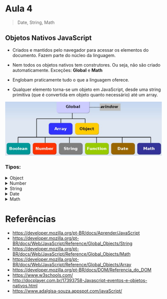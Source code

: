 # Aula 4

> Date, String, Math

## Objetos Nativos JavaScript 

- Criados e mantidos pelo navegador para acessar os elementos do documento.
Fazem parte do núcleo da linguagem.

- Nem todos os objetos nativos tem construtores.
Ou seja, não são criado automaticamente.
Exceções: **Global** e **Math**

- Englobam praticamente tudo o que a linguagem oferece.

- Qualquer elemento torna-se um objeto em JavaScript, desde uma string primitiva (que é convertida em objeto quanto necessário) até um array.

![Objetos Nativos](https://github.com/marcelobarbieri/fiap_frontendspecialist/blob/main/assets/objetosnativos.png)

### Tipos:

<details><summary>Object</summary>

Tipo genérico de objeto. Usado para representar qualquer objeto criado com *new*

> Métodos
- toString(): transforma qualquer objeto em uma representação
- stringvalueOf(): converte qualquer objeto em seu valor primitivo

> Exemplo

```
index.html
js/
    script.js
```    
    
index.html    
    
```html
<!DOCTYPE html>  
<html>
    <head>
        <title>Objetos Nativos</title>
    </head>
    <body>
        <script type="text/javascript" src="js/script.js"></script>
    </body>
</html>  
```
  
script.js

```js
d=new Date();
alert(d.toString());    
    
n=new Number(1000);
alert(n.valueOf());    
```
    
</details>    

<details><summary>Number</summary>

Usado para representar números como objetos.

A principal utilidade é disponibilizar algumas constantes globais:
    
|Função|Valor|
|:---|:---:|
|Number.MAX_VALUE|1.79e+308|
|Number.MIN_VALUE|5e-324|    
|Number.NaN|NaN|
|Number.POSITIVE_INFINITY|-Infinity|
|Number.NEGATIVE_INFINITY|Infinity|
    
> Funções:
    
- toFixed()

```js
var n = new Number("80.90674");    
/* o método toFixed retorna o número de casas decimais definidas dentro do parâmetro */    

alert(n.toFixed());    
/* com os parâmetros vazios, ele retorna um número sem casas decimais. */    
/* resultado: 81 (arredondou para 81) */        
    
alert(n.toFixed(3));    
/* para obter a quantidade de casas decimais desejadas, declarar dentro dos parenteses */    
/* resultado: 81 (arredondou para 80.907) */            
```

- toPrecision()   
    
```js
var n = new Number("54.47849");    
    
alert(n.toPrecision());    
/* este parâmetro é opcional */    
/* - vazio, retornará o número informado */
/* - preenchido retornará o número com a quantidade de dígitos definida no parâmetro */    
/* resultado: 54.47849 */    
    
alert(n.toPrecision(1));    
/* resultado: 5e+1 */    
/* retorna em notação científica, cabe dentro de 1 */    
/* obs.: com precisão menor que 3, o número será convertido para notação científica */    
    
alert(n.toPrecision(5));        
/* retorna o número com a quantidade de dígitos definida no parâmetro */    
/* resultado: 54.478 */        
/* retorna um número igual ao informado com 5 dígitos */     
```
    
- toExponential()
    
```js
/* o parâmetro nessa função é opcional */    
/* se for passado algum parâmetro deve estar compreendido entre 0 e 20 */
    
var n = new Number("54.47849");    
alert(n.toExponential());    
/* aqui se não for passado nenhum parâmetro, */
/* o número será transformado em notação científica, */
/* com a precisão necessária para representar o número todo */    
/* resultado: 5.447849e+1 */    
    
var n = new Number("54.47849");    
alert(n.toExponential(5));    
/* se for declarado um parâmetro, nesse exemplo 5, */    
/* o número será transformado em notação científica, */    
/* com a precisão possível ao número declarado */    
/* resultado: 5.44785e+1 */    
```    
    
</details>    

<details><summary>String</summary>

String é uma palavra, texto ou número, colocados preferencialmente dentro de aspas duplas, ou simples.
    
```js
var x = new String("Criando uma String");    
alert(x);    
/* será apresentado em uma caixa de alerta*/    
/* resultado: Criando uma String */    
``` 

> Funções:
    
- lenght   
    
```js
/* lenght retorna o tamanho da String */    
/* conta todos os caracteres, inclusive os espaços */    
    
var x = new String("Criando um String");
alert(x.length);    
/* resultado: 18 */    
```    

- charAt()
    
```js
var x = new String("Criando uma String");
alert(x.charAt(4));    
/* resultado: n */    
/* esse método retorna a posição indicada no parâmetro e começa na posição 0 */    
/* nesse caso, como foi passado como parâmetro o número 4, o resultado será n */
/* (na posição 4 da string fica a letra n) */    
/* se fosse na posição 7, por exemplo, a janela apareceria vazia, */    
/* representando o espaço em branco, pois ele também entra na contagem */    
```    

- charCodeAt()

```js
var x = new String("Criando uma String");
alert(x.charCodeAt(x.lenght - 1));    
/* resultado: 67 */    
/* o método charCodeAt retorna da mesma forma que charAt, */    
/* só que no padrão Unicode */        
```
    
> Padrão **Unicode**

O que aparece como texto na tela está armazenado como *valores numéricos* no arquivo de texto.
O computador traduz os valores numéricos em *caracteres visíveis*.
Ele faz isso usando um *padrão de codificação*.
Um padrão de codificação é um esquema numérico que atribui cada caractere de texto, em um conjunto de caracteres, a um valor numérico.
Um conjunto de caracteres pode incluir caracteres alfa-numéricos, números e outros símbolos. 
*Idiomas diferentes consistem normalmente de conjuntos diferentes de caracteres.*    
Muitos padrões de codificação diferentes existem para representar os conjuntos de caracteres usados em idiomas diferentes.    
    
- concat()
    
```js
var x = new String("Criando uma String");    
alert(x.concat(" e concatenado com outra"));    
/* resultado: criando uma string e concatenando com outra o método concat, concatena duas strings */    
```    
  
- fromCharCode()
    
```js
var x = new String();
alert(String.fromCharCode(66));    
/* resultado: B */    
/* método estático (acessado direto da classe String) */    
/* converte o valor unicode para uma string */    
/* exemplo: o valor unicode da letra a é... */    
```
    
- indexOf()
    
```js
var x = new String("Criando uma String");    
alert(x.indexOf("uma"));    
/* retorna a posição de uma determinada string */    
/* nesse exemplo uma, começa na posição 8 */    
/* resultado: 8 */     
```    
    
- lastIndexOf()
    
```js
var x = new String("String. Criando uma String");    
alert(x.lastIndexOf("String"));    
/* resultado: 20 */    
/* retorna a última posição de uma determinada string */    
/* nesse exemplo string, começa na posição 20 */    
```    
    
- match()
    
```js
/* a função match é usada junto com Regex, que são expressões regulares */    
var x = new String("String. Criando uma String");    
    
var re = /i/; /* sempro dentro de barras */    
alert(x.match(re));    
/* resultado: i */    
    
var re2=/z/;
alert(x.match(re2)); 
/* como a letra z não está presente na string, o retorno é null*/
```   
    
- replace()
    
```js
/* substitui uma determinada string por outra em um texto */    
var x = new String("String.Criando uma String");    
alert(x.replace("String","Teste"));    
/* faz a atualização na primeira ocorrência da palavra String */    
/* resultado: Teste. Criando uma Teste */    
```    
    
- substring()
    
```js
/* recorta uma determinada string, especificada dentro do parênteses */    

var x = new String("String. Criando uma String");
alert(x.substring(7,15));    
/* resultado: Criando */    
```    
    
- substr()
    
```js
/* é o mesmo que substring(), só que mais rigoroso */
    
/* também tem dois parâmetro e extrai os caracteres entre dois índices especificados */    
/* informa o parâmetro do índice inicial, nesse caso o C, e mais 15 caracteres na frente */    

    
var x = new String("String. Criando uma String");
alert(x.substr(7,15));    
/* resultado: Criando uma St */     
    
alert(x.substr(15,7));    
/* se o número maior vier primeiro ele não dará retorno */    
/* resultado: sem retorno */    
```        

- split()    
    
```js
/* Faz o recorte com base em um separador */    
var x = new String("String, Criando uma String");    
alert(x.split(",") [0]);    
/* Resultado: Criando uma String */    
```    
    
- toUpperCase() e toLowerCase()

```js
/* o primeiro deixa o texto em letras maiusculas e o segundo em letras minúsculas */    
var x = new String("String, Criando uma String");    
alert(x.toUpperCase());    
alert(x.toLowerCase());        
/* resultado: STRING, CRIANDO UMA STRING */    
/* resultado: string, criando uma string */
```    
    
</details>    

<details><summary>Date</summary>
    
O objeto Date utiliza datas disponíveis no sistema operacional da máquina que está rodando o script.
Ao solicitar para o JavaScript, data e hora atual, estas serão recuperadas do SO do computador do usuário.
Se forem alteradas, isso terá consequências no script utilizado.
Deve-se observar a diferença nos dois horários.    
    
Lembrete: Existem funções no objeto Date que servem para trabalhar a hora local e a hora mundial. A hora é determinada pelo meridiano de Greenwich, que serve de referência 
para calcular distâncias em longitudes e estabelecer fusos horários. Cada fuso horário corresponde a uma faixa de quinze graus de longitude de largura, sendo a hora de Greenwich chamada de Greenwich Mean Time (GMT). Alguém que está no Brasil, não poderá se orientar, se uma vídeo conferência for marcada na hora local da Inglaterra, por exemplo. Mas se for feita, no horário mundial, os envolvidos, terão a mesma referência. Isto é resolvido, com as funções que têm UTC = Universal Time Coordinated.
    
UTC = GMT (Greewich Mean Time)
Hora Brasil = Hora GMT - 3 Horas
    
> Funções:
    
- Construtor
    
```js
// sem parâmetros: retorna o dia e a hora atual
var data = new Date();
alert(data);    
    
// com strings
var data = new Date("Dec/03/1958 11:20:30");    
alert(data);    
// resultado: Wed Dec 03 1958 11:20:30 GMT-0200 (Hora oficial do Brasil)    
    
var data = new Date(1986,4,24,8,30);
// começa o mês em zero
alert(data);
// resultado: Thu Apr 24 08:30:00 UTC-0300 1986    
```    
    
- Hora Local e Universal
    
```js
// diferença entre hora local e hora universal
var data = new Date();
alert(`Hora local ${data.getHours()}`);    
alert(`Hora universal ${data.getUTCHours()}`);    
    
// formato americano
var data = new Date("Dec/22/2013 09:51:20");    
alert(`Hora local ${data.getHours()}`);    
alert(`Hora universal ${data.getUTCHours()}`);        
```    

- Método get()
    
```js
// os métodos gets são para recuperar uma informação
var dias = ["Domingo","segunda","terça","quarta","quinta","sexta","sábado"];    
    
// construtor vazio, retorna a hora atual    
var data = new Date(); 
    
alert(data.getHours());         // retorna a hora
alert(data.getMilliseconds());  // retorna os milissegundos
alert(data.getMinutes());       // retorna os minutos
alert(data[data.getDay()]);     // retorna o dia da semana
alert(data.getDate());          // retorna o dia do mês
alert(data.getFullYear());      // ano com quatro dígitos
```   
    
- Método set()
    
```js
var dias = ["Domingo","segunda","terça","quarta","quinta","sexta","sábado"];    
    
var mes = ["janeiro","fevereiro","março","abril","maio","junho","julho","agosto","setembro","outubro","novembro","dezembro"];    
    
var data = new Date("Oct/17/2021 13:30:40");    
data.setFullYear(2016);
data.setDate(04);    
data.setMonth(11);
    
alert(data);
```    
    
</details>    

<details><summary>Math</summary>
    
O objeto Math auxilia na criação de scripts para realizar operações matemáticas. Este objeto não precisa de um construtor. Para os outro objetos cria-se um new, mas math tem as funções e as propriedades estáticas (acesso direto pela classe Math.) As propriedades do objeto são constantes matemáticas notáveis.

> Funções

```js
alert(Math.PI);                 // valor de PI = 3.14...
alert(Math.abs(-5.9));          // número absoluto = 5.9
alert(Math.max(5.9,6,12,-80));  // maior número = 12
alert(Math.round(12.7));        // arredonda para o inteiro mais próximo = 13
alert(Math.ceil(12.2));         // arredonda para cima = 13
alert(Math.floor(12.9));        // arredonda para baixo = 12
alert(Math.pow(3,2));           // exponencial = 9
alert(Math.sqrt(16));           // raiz quadrada = 4
``` 

> Número Aleatórios    

Um gerador de números aleatórios é um dispositivo computacional ou físico que gera uma sequência de números ou símbolos sem qualquer padrão, (pseudo)aleatoriamente. Ele gera números entre 0 e 1. Em JavaScript esses números são gerados com o método random() do objeto Math que permite obter números (pseudo)aleatórios para diversos usos em scripts.
    
- random()
    
```js
alert(Math.random()); 
// o resultado é um número entre 0 e 1, com vários algarismos

alert(Math.random() * 6);    
// o resultado é um número entre 0 e 5, com vários algarismos
    
alert(Math.floor(Math.random()*10));    
// o resultado é um número entre 0 e 9 arredondado para baixo
    
alert(Math.floor((Math.random()*10)+1));    
// o resultado é um número entre 1 e 10 arredondado para baixo
    
numAleat = Math.random() * 3; // número aleatório entre 0 e 2, com vários algarismos
numAleat = Math.floor(numAleat); // arredonda o número aleatório para baixo
numLimiteInf = 5 // define o limite inferior
numAleat += numLimiteInf; // soma o o limite inferior ao número aleatório arredondado para baixo
   
```    
    
> Funções Diversas
    
```js
alert(Math.log(5));     // logaritmo de 5   
alert(Math.sin(5));     // retorna o seno do angulo informado
alert(Math.cos(5));     // retorna o cosseno do angulo informado
alert(Math.tan(5));     // retorna a tangente do angulo informado
alert(Math.asin(0));    // retorna o valor em radianos, representando o arco, cujo seno foi informado
alert(Math.acos(0));    // retorna o valor em radianos, representando o arco, cujo cosseno foi informado
alert(Math.atan(0));    // retorna o valor em radianos, representando o arco, cujo tangente foi informado
alert(Math.atan2(2,2)); // retorna o valor numérico entre -pi e pi, representando o arco em radianos, cuja atangente é igual ao quociente dos parâmetros informados
```    
    
</details>    


<!--
<details><summary>Number</summary>

</details>    
-->

# Referências

- https://developer.mozilla.org/pt-BR/docs/Aprender/JavaScript
- https://developer.mozilla.org/pt-BR/docs/Web/JavaScript/Reference/Global_Objects/String 
- https://developer.mozilla.org/pt-BR/docs/Web/JavaScript/Reference/Global_Objects/Math 
- https://developer.mozilla.org/pt-BR/docs/Web/JavaScript/Reference/Global_Objects/Array 
- https://developer.mozilla.org/pt-BR/docs/DOM/Referencia_do_DOM
- https://www.w3schools.com/
- http://docplayer.com.br/17393758-Javascript-eventos-e-objetos-nativos.html
- https://www.adalgisa-souza.appspot.com/javaScript/
